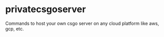 # privatecsgoserver
Commands to host your own csgo server on any cloud platform like aws, gcp, etc.
